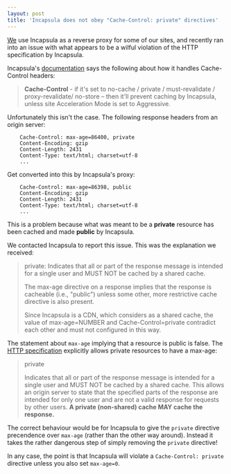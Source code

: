 ```yaml
---
layout: post
title: 'Incapsula does not obey "Cache-Control: private" directives'
---
```


[We](https://regulusweb.com) use Incapsula as a reverse proxy for some of our sites, and recently ran into an issue with what appears to be a wilful violation of the HTTP specification by Incapsula.

Incapsula's [documentation](https://incapsula.zendesk.com/hc/en-us/articles/200627510-How-to-control-the-way-my-site-is-cached) says the following about how it handles Cache-Control headers:

<blockquote>
<p><strong>Cache-Control</strong> - if it's set to no-cache / private / must-revalidate / proxy-revalidate/ no-store – then it'll prevent caching by Incapsula, unless site Acceleration Mode is set to Aggressive.</p>
</blockquote>

Unfortunately this isn't the case. The following response headers from an origin server:

<div>
<code><pre>
    Cache-Control: max-age=86400, private
    Content-Encoding: gzip
    Content-Length: 2431
    Content-Type: text/html; charset=utf-8
    ...
</pre></code>
</div>

Get converted into this by Incapsula's proxy:

<div>
<code><pre>
    Cache-Control: max-age=86398, public
    Content-Encoding: gzip
    Content-Length: 2431
    Content-Type: text/html; charset=utf-8
    ...
</pre></code>
</div>

This is a problem because what was meant to be a <strong>private</strong> resource has been cached and made <strong>public</strong> by Incapsula.

We contacted Incapsula to report this issue. This was the explanation we received:

<blockquote>
<p>private: Indicates that all or part of the response message is intended for a single user and MUST NOT be cached by a shared cache.</p>
<p>The max-age directive on a response implies that the response is cacheable (i.e., "public") unless some other, more restrictive cache directive is also present.</p>
<p>Since Incapsula is a CDN, which considers as a shared cache, the value of max-age=NUMBER and Cache-Control=private contradict each other and must not configured in this way.</p>
</blockquote>

The statement about <code>max-age</code> implying that a resource is public is false. The [HTTP specification](http://www.w3.org/Protocols/rfc2616/rfc2616-sec14.html#sec14.9.1) explicitly allows private resources to have a max-age:

<blockquote>
<p>private</p>
<p>Indicates that all or part of the response message is intended for a single user and MUST NOT be cached by a shared cache. This allows an origin server to state that the specified parts of the response are intended for only one user and are not a valid response for requests by other users. <strong>A private (non-shared) cache MAY cache the response.</strong></p>
</blockquote>

The correct behaviour would be for Incapsula to give the <code>private</code> directive precendence over <code>max-age</code> (rather than the other way around). Instead it takes the rather dangerous step of simply removing the <code>private</code> directive!

In any case, the point is that Incapsula will violate a <code>Cache-Control: private</code> directive unless you also set <code>max-age=0</code>.